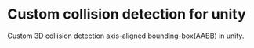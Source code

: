 # Custom collision detection for unity
Custom 3D collision detection axis-aligned bounding-box(AABB) in unity.
